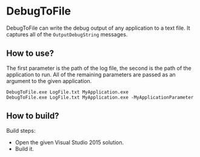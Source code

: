# DebugToFile

DebugToFile can write the debug output of any application to a text file. It captures all of the <code>OutputDebugString</code> messages.

## How to use?

The first parameter is the path of the log file, the second is the path of the application to run. All of the remaining parameters are passed as an argument to the given application.

    DebugToFile.exe LogFile.txt MyApplication.exe
    DebugToFile.exe LogFile.txt MyApplication.exe -MyApplicationParameter

## How to build?

Build steps:
- Open the given Visual Studio 2015 solution.
- Build it.
